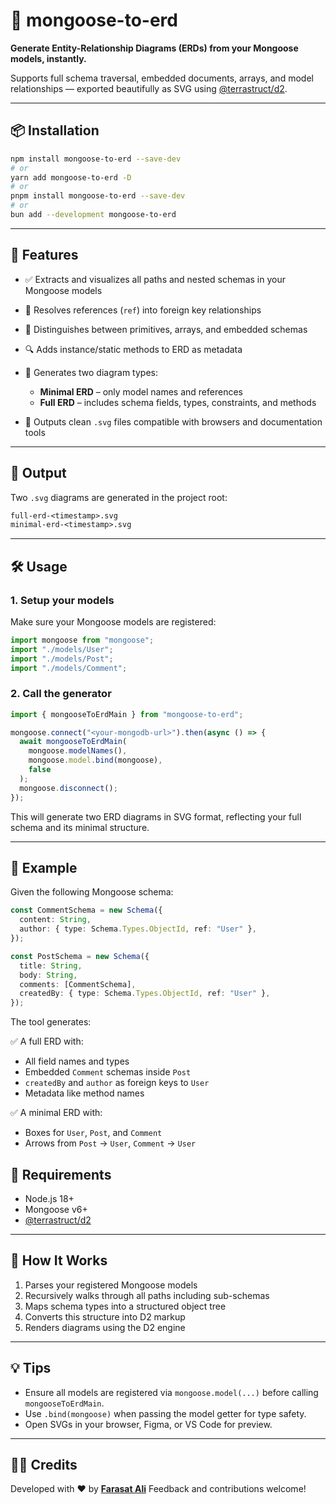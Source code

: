 # 🧩 mongoose-to-erd

**Generate Entity-Relationship Diagrams (ERDs) from your Mongoose models, instantly.**

Supports full schema traversal, embedded documents, arrays, and model relationships — exported beautifully as SVG using [@terrastruct/d2](https://github.com/terrastruct/d2).

---

## 📦 Installation

```bash
npm install mongoose-to-erd --save-dev
# or
yarn add mongoose-to-erd -D
# or
pnpm install mongoose-to-erd --save-dev
# or
bun add --development mongoose-to-erd
```

---

## 🧠 Features

- ✅ Extracts and visualizes all paths and nested schemas in your Mongoose models
- 🔄 Resolves references (`ref`) into foreign key relationships
- 🧱 Distinguishes between primitives, arrays, and embedded schemas
- 🔍 Adds instance/static methods to ERD as metadata
- 🧾 Generates two diagram types:

  - **Minimal ERD** – only model names and references
  - **Full ERD** – includes schema fields, types, constraints, and methods

- 📄 Outputs clean `.svg` files compatible with browsers and documentation tools

---

## 📂 Output

Two `.svg` diagrams are generated in the project root:

```txt
full-erd-<timestamp>.svg
minimal-erd-<timestamp>.svg
```

---

## 🛠️ Usage

### 1. Setup your models

Make sure your Mongoose models are registered:

```ts
import mongoose from "mongoose";
import "./models/User";
import "./models/Post";
import "./models/Comment";
```

### 2. Call the generator

```ts
import { mongooseToErdMain } from "mongoose-to-erd";

mongoose.connect("<your-mongodb-url>").then(async () => {
  await mongooseToErdMain(
    mongoose.modelNames(),
    mongoose.model.bind(mongoose),
    false
  );
  mongoose.disconnect();
});
```

This will generate two ERD diagrams in SVG format, reflecting your full schema and its minimal structure.

---

## 📘 Example

Given the following Mongoose schema:

```ts
const CommentSchema = new Schema({
  content: String,
  author: { type: Schema.Types.ObjectId, ref: "User" },
});

const PostSchema = new Schema({
  title: String,
  body: String,
  comments: [CommentSchema],
  createdBy: { type: Schema.Types.ObjectId, ref: "User" },
});
```

The tool generates:

✅ A full ERD with:

- All field names and types
- Embedded `Comment` schemas inside `Post`
- `createdBy` and `author` as foreign keys to `User`
- Metadata like method names

✅ A minimal ERD with:

- Boxes for `User`, `Post`, and `Comment`
- Arrows from `Post` → `User`, `Comment` → `User`

## 📌 Requirements

- Node.js 18+
- Mongoose v6+
- [@terrastruct/d2](https://www.npmjs.com/package/@terrastruct/d2)

---

## 🧠 How It Works

1. Parses your registered Mongoose models
2. Recursively walks through all paths including sub-schemas
3. Maps schema types into a structured object tree
4. Converts this structure into D2 markup
5. Renders diagrams using the D2 engine

---

## 💡 Tips

- Ensure all models are registered via `mongoose.model(...)` before calling `mongooseToErdMain`.
- Use `.bind(mongoose)` when passing the model getter for type safety.
- Open SVGs in your browser, Figma, or VS Code for preview.

---

## 🧑‍🎓 Credits

Developed with ❤️ by **[Farasat Ali](https://github.com/faraasat)**
Feedback and contributions welcome!
